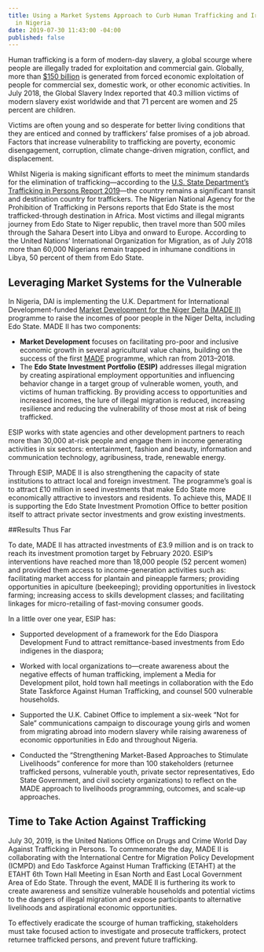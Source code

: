 ```yaml
---
title: Using a Market Systems Approach to Curb Human Trafficking and Irregular Migration
  in Nigeria
date: 2019-07-30 11:43:00 -04:00
published: false
---
```


Human trafficking is a form of modern-day slavery, a global scourge where people are illegally traded for exploitation and commercial gain. Globally, more than [$150 billion](https://www.ilo.org/global/about-the-ilo/newsroom/news/WCMS_243201/lang--en/index.htm) is generated from forced economic exploitation of people for commercial sex, domestic work, or other economic activities. In July 2018, the Global Slavery Index reported that 40.3 million victims of modern slavery exist worldwide and that 71 percent are women and 25 percent are children. 

Victims are often young and so desperate for better living conditions that they are enticed and conned by traffickers’ false promises of a job abroad. Factors that increase vulnerability to trafficking are poverty, economic disengagement, corruption, climate change-driven migration, conflict, and displacement. 

Whilst Nigeria is making significant efforts to meet the minimum standards for the elimination of trafficking—according to the [U.S. State Department’s Trafficking in Persons Report 2019](https://www.state.gov/reports/2019-trafficking-in-persons-report/)—the country remains a significant transit and destination country for traffickers.  The Nigerian National Agency for the Prohibition of Trafficking in Persons reports that Edo State is the most trafficked-through destination in Africa.
Most victims and illegal migrants journey from Edo State to Niger republic, then travel more than 500 miles through the Sahara Desert into Libya and onward to Europe. According to the United Nations’ International Organization for Migration, as of July 2018 more than 60,000 Nigerians remain trapped in inhumane conditions in Libya, 50 percent of them from Edo State. 

## Leveraging Market Systems for the Vulnerable

In Nigeria, DAI is implementing the U.K. Department for International Development-funded [Market Development for the Niger Delta (MADE II)](https://www.dai.com/our-work/projects/nigeria-market-development-programme-made) programme to raise the incomes of poor people in the Niger Delta, including Edo State. MADE II has two components:
 
* **Market Development** focuses on facilitating pro-poor and inclusive economic growth in several agricultural value chains, building on the success of the first [MADE](https://www.dai.com/our-work/projects/nigeria-market-development-in-the-niger-delta-1) programme, which ran from 2013–2018.
* The **Edo State Investment Portfolio (ESIP)** addresses illegal migration by creating aspirational employment opportunities and influencing behavior change in a target group of vulnerable women, youth, and victims of human trafficking. By providing access to opportunities and increased incomes, the lure of illegal migration is reduced, increasing resilience and reducing the vulnerability of those most at risk of being trafficked.  

ESIP works with state agencies and other development partners to reach more than 30,000 at-risk people and engage them in income generating activities in six sectors: entertainment, fashion and beauty, information and communication technology, agribusiness, trade, renewable energy.

Through ESIP, MADE II is also strengthening the capacity of state institutions to attract local and foreign investment. The programme’s goal is to attract £10 million in seed investments that make Edo State more economically attractive to investors and residents. To achieve this, MADE II is supporting the Edo State Investment Promotion Office to better position itself to attract private sector investments and grow existing investments.

##Results Thus Far

To date, MADE II has attracted investments of £3.9 million and is on track to reach its investment promotion target by February 2020. ESIP’s interventions have reached more than 18,000 people (52 percent women) and provided them access to income-generation activities such as: facilitating market access for plantain and pineapple farmers; providing opportunities in apiculture (beekeeping); providing opportunities in livestock farming; increasing access to skills development classes; and facilitating linkages for micro-retailing of fast-moving consumer goods.

In a little over one year, ESIP has:

* Supported development of a framework for the Edo Diaspora Development Fund to attract remittance-based investments from Edo indigenes in the diaspora;

* Worked with local organizations to—create awareness about the negative effects of human trafficking, implement a Media for Development pilot, hold town hall meetings in collaboration with the Edo State Taskforce Against Human Trafficking, and counsel 500 vulnerable households. 

* Supported the U.K. Cabinet Office to implement a six-week “Not for Sale” communications campaign to discourage young girls and women from migrating abroad into modern slavery while raising awareness of economic opportunities in Edo and throughout Nigeria.

* Conducted the “Strengthening Market-Based Approaches to Stimulate Livelihoods” conference for more than 100 stakeholders (returnee trafficked persons, vulnerable youth, private sector representatives, Edo State Government, and civil society organizations) to reflect on the MADE approach to livelihoods programming, outcomes, and scale-up approaches. 

## Time to Take Action Against Trafficking

July 30, 2019, is the United Nations Office on Drugs and Crime World Day Against Trafficking in Persons. To commemorate the day, MADE II is collaborating with the International Centre for Migration Policy Development (ICMPD) and Edo Taskforce Against Human Trafficking (ETAHT) at the ETAHT 6th Town Hall Meeting in Esan North and East Local Government Area of Edo State. Through the event, MADE II is furthering its work to create awareness and sensitize vulnerable households and potential victims to the dangers of illegal migration and expose participants to alternative livelihoods and aspirational economic opportunities.

To effectively eradicate the scourge of human trafficking, stakeholders must take focused action to investigate and prosecute traffickers, protect returnee trafficked persons, and prevent future trafficking.